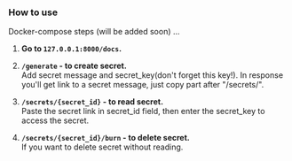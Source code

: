 ### How to use
Docker-compose steps (will be added soon)
...

1. **Go to `127.0.0.1:8000/docs`.**

2. **`/generate` - to create secret.**\
Add secret message and secret_key(don't forget this key!).
In response you'll get link to a secret message, just copy part after "/secrets/".

3. **`/secrets/{secret_id}` - to read secret.**\
Paste the secret link in secret_id field,
then enter the secret_key to access the secret.

4. **`/secrets/{secret_id}/burn` - to delete secret.**\
If you want to delete secret without reading.